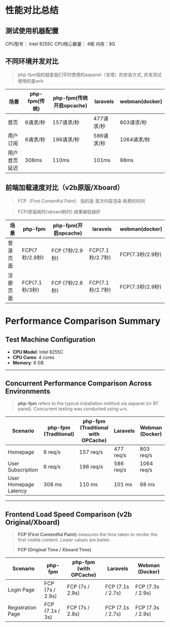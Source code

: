 # 性能对比总结

## 测试使用机器配置
CPU型号： Intel 8255C
CPU核心数量： 4核
内存：8G


## 不同环境并发对比
> php-fpm指的就是我们平时使用的aapanel（宝塔）的安装方式, 并发测试使用的是wrk

|场景      | php-fpm(传统) | php-fpm(传统开启opcache) | laravels | webman(docker)|
|----     |   ----   |----   |----| ---|
|首页      | 6请求/秒      | 157请求/秒        |   477请求/秒    | 803请求/秒   |
|用户订阅   | 6请求/秒      | 196请求/秒         | 586请求/秒    | 1064请求/秒  |
|用户首页延迟| 308ms        |  110ms           |  101ms   |    98ms      |

## 前端加载速度对比（v2b原版/Xboard）
> FCP（First Contentful Paint） 指的是 首次内容渲染 耗费的时间

> FCP(原版耗时/xboard耗时) 结果越低越好

|场景      | php-fpm | php-fpm(开启opcache)|laravels | webman(docker)|
|----      |   ----                 |----     |--- |----     | 
| 登录页面  | FCP(7秒/2.9秒)           |  FCP  (7秒/2.9秒)           |    FCP(7.1秒/2.7秒)     |  FCP(7.3秒/2.9秒) |
| 注册页面  | FCP(7.1秒/3秒)           |  FCP  (7秒/2.8秒)            |   FCP(7.1秒/2.7秒)   |  FCP(7.3秒/2.9秒) |

# Performance Comparison Summary

## Test Machine Configuration
- **CPU Model**: Intel 8255C  
- **CPU Cores**: 4 cores  
- **Memory**: 8 GB  

---

## Concurrent Performance Comparison Across Environments
> **php-fpm** refers to the typical installation method via aapanel (or BT panel). Concurrent testing was conducted using `wrk`.

| Scenario      | php-fpm (Traditional) | php-fpm (Traditional with OPCache) | Laravels | Webman (Docker) |
|---------------|------------------------|------------------------------------|----------|-----------------|
| Homepage      | 6 req/s               | 157 req/s                         | 477 req/s| 803 req/s       |
| User Subscription | 6 req/s           | 196 req/s                         | 586 req/s| 1064 req/s      |
| User Homepage Latency | 308 ms       | 110 ms                            | 101 ms   | 98 ms           |

---

## Frontend Load Speed Comparison (v2b Original/Xboard)
> **FCP (First Contentful Paint)** measures the time taken to render the first visible content. Lower values are better.  

> **FCP (Original Time / Xboard Time)**

| Scenario     | php-fpm                     | php-fpm (with OPCache)          | Laravels           | Webman (Docker)       |
|--------------|-----------------------------|---------------------------------|--------------------|-----------------------|
| Login Page   | FCP (7s / 2.9s)             | FCP (7s / 2.9s)                | FCP (7.1s / 2.7s)  | FCP (7.3s / 2.9s)    |
| Registration Page | FCP (7.1s / 3s)       | FCP (7s / 2.8s)                | FCP (7.1s / 2.7s)  | FCP (7.3s / 2.9s)    |  
